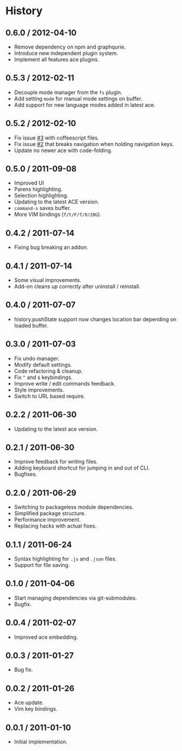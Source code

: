 # History #

## 0.6.0 / 2012-04-10

  - Remove dependency on npm and graphqurie.
  - Introduce new independent plugin system.
  - Implement all features ace plugins.

## 0.5.3 / 2012-02-11

  - Decouple mode manager from the `fs` plugin.
  - Add setting `mode` for manual mode settings on buffer.
  - Add support for new language modes added in latest ace.

## 0.5.2 / 2012-02-10

  - Fix issue [#3](issues/3) with coffeescript files.
  - Fix issue [#2](issues/2) that breaks navigation when holding navigation
    keys.
  - Update no newer ace with code-folding.

## 0.5.0 / 2011-09-08

  - Improved UI
  - Parens highlighting.
  - Selection highlighting.
  - Updating to the latest ACE version.
  - `command-s` saves buffer.
  - More VIM bindings (`f/t/F/T/0/20G`).

## 0.4.2 / 2011-07-14

  - Fixing bug breaking an addon.

## 0.4.1 / 2011-07-14

  - Some visual improvements.
  - Add-on cleans up correctly after uninstall / reinstall.

## 0.4.0 / 2011-07-07

  - history.pushState support now changes location bar depending on loaded
    buffer.

## 0.3.0 / 2011-07-03

  - Fix undo manager.
  - Modify default settings.
  - Code refactoring & cleanup.
  - Fix `^` and `$` keybindings.
  - Improve write / edit commands feedback.
  - Style improvements.
  - Switch to URL based require.

## 0.2.2 / 2011-06-30

  - Updating to the latest ace version.

## 0.2.1 / 2011-06-30

  - Improve feedback for writing files.
  - Adding keyboard shortcut for jumping in and out of CLI.
  - Bugfixes.

## 0.2.0 / 2011-06-29

  - Switching to packageless module dependencies.
  - Simplified package structure.
  - Performance improvement.
  - Replacing hacks with actual fixes.

## 0.1.1 / 2011-06-24

  - Syntax highlighting for `.js` and `.json` files.
  - Support for file saving.

## 0.1.0 / 2011-04-06

  - Start managing dependencies via git-submodules.
  - Bugfix.

## 0.0.4 / 2011-02-07

  - Improved ace embedding.

## 0.0.3 / 2011-01-27

  - Bug fix.

## 0.0.2 / 2011-01-26

  - Ace update.
  - Vim key bindings.

## 0.0.1 / 2011-01-10

  - Initial implementation.

